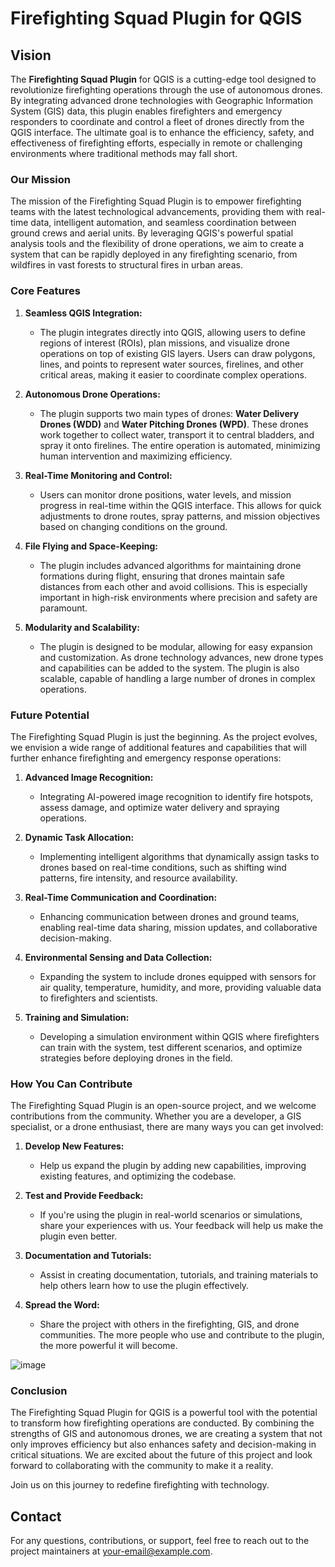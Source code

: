 # Firefighting Squad Plugin for QGIS

## Vision

The **Firefighting Squad Plugin** for QGIS is a cutting-edge tool designed to revolutionize firefighting operations through the use of autonomous drones. By integrating advanced drone technologies with Geographic Information System (GIS) data, this plugin enables firefighters and emergency responders to coordinate and control a fleet of drones directly from the QGIS interface. The ultimate goal is to enhance the efficiency, safety, and effectiveness of firefighting efforts, especially in remote or challenging environments where traditional methods may fall short.

### Our Mission

The mission of the Firefighting Squad Plugin is to empower firefighting teams with the latest technological advancements, providing them with real-time data, intelligent automation, and seamless coordination between ground crews and aerial units. By leveraging QGIS's powerful spatial analysis tools and the flexibility of drone operations, we aim to create a system that can be rapidly deployed in any firefighting scenario, from wildfires in vast forests to structural fires in urban areas.

### Core Features

1. **Seamless QGIS Integration:**
   - The plugin integrates directly into QGIS, allowing users to define regions of interest (ROIs), plan missions, and visualize drone operations on top of existing GIS layers. Users can draw polygons, lines, and points to represent water sources, firelines, and other critical areas, making it easier to coordinate complex operations.

2. **Autonomous Drone Operations:**
   - The plugin supports two main types of drones: **Water Delivery Drones (WDD)** and **Water Pitching Drones (WPD)**. These drones work together to collect water, transport it to central bladders, and spray it onto firelines. The entire operation is automated, minimizing human intervention and maximizing efficiency.

3. **Real-Time Monitoring and Control:**
   - Users can monitor drone positions, water levels, and mission progress in real-time within the QGIS interface. This allows for quick adjustments to drone routes, spray patterns, and mission objectives based on changing conditions on the ground.

4. **File Flying and Space-Keeping:**
   - The plugin includes advanced algorithms for maintaining drone formations during flight, ensuring that drones maintain safe distances from each other and avoid collisions. This is especially important in high-risk environments where precision and safety are paramount.

5. **Modularity and Scalability:**
   - The plugin is designed to be modular, allowing for easy expansion and customization. As drone technology advances, new drone types and capabilities can be added to the system. The plugin is also scalable, capable of handling a large number of drones in complex operations.

### Future Potential

The Firefighting Squad Plugin is just the beginning. As the project evolves, we envision a wide range of additional features and capabilities that will further enhance firefighting and emergency response operations:

1. **Advanced Image Recognition:**
   - Integrating AI-powered image recognition to identify fire hotspots, assess damage, and optimize water delivery and spraying operations.

2. **Dynamic Task Allocation:**
   - Implementing intelligent algorithms that dynamically assign tasks to drones based on real-time conditions, such as shifting wind patterns, fire intensity, and resource availability.

3. **Real-Time Communication and Coordination:**
   - Enhancing communication between drones and ground teams, enabling real-time data sharing, mission updates, and collaborative decision-making.

4. **Environmental Sensing and Data Collection:**
   - Expanding the system to include drones equipped with sensors for air quality, temperature, humidity, and more, providing valuable data to firefighters and scientists.

5. **Training and Simulation:**
   - Developing a simulation environment within QGIS where firefighters can train with the system, test different scenarios, and optimize strategies before deploying drones in the field.

### How You Can Contribute

The Firefighting Squad Plugin is an open-source project, and we welcome contributions from the community. Whether you are a developer, a GIS specialist, or a drone enthusiast, there are many ways you can get involved:

1. **Develop New Features:**
   - Help us expand the plugin by adding new capabilities, improving existing features, and optimizing the codebase.

2. **Test and Provide Feedback:**
   - If you're using the plugin in real-world scenarios or simulations, share your experiences with us. Your feedback will help us make the plugin even better.

3. **Documentation and Tutorials:**
   - Assist in creating documentation, tutorials, and training materials to help others learn how to use the plugin effectively.

4. **Spread the Word:**
   - Share the project with others in the firefighting, GIS, and drone communities. The more people who use and contribute to the plugin, the more powerful it will become.

![image](https://github.com/user-attachments/assets/920b7834-459a-4c3f-91ff-728f39c26b9a)


### Conclusion

The Firefighting Squad Plugin for QGIS is a powerful tool with the potential to transform how firefighting operations are conducted. By combining the strengths of GIS and autonomous drones, we are creating a system that not only improves efficiency but also enhances safety and decision-making in critical situations. We are excited about the future of this project and look forward to collaborating with the community to make it a reality.

Join us on this journey to redefine firefighting with technology.

## Contact

For any questions, contributions, or support, feel free to reach out to the project maintainers at your-email@example.com.
